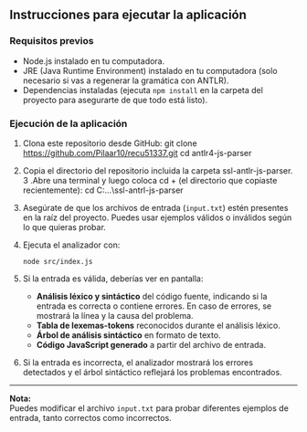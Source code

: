 ## Instrucciones para ejecutar la aplicación

### Requisitos previos

- Node.js instalado en tu computadora.
- JRE (Java Runtime Environment) instalado en tu computadora (solo necesario si vas a regenerar la gramática con ANTLR).
- Dependencias instaladas (ejecuta `npm install` en la carpeta del proyecto para asegurarte de que todo está listo).

### Ejecución de la aplicación

1. Clona este repositorio desde GitHub:
   git clone https://github.com/Pilaar10/recu51337.git
   cd antlr4-js-parser
   
2. Copia el directorio del repositorio incluida la carpeta ssl-antlr-js-parser.
3 .Abre una terminal y luego coloca cd + (el directorio que copiaste recientemente):
cd C:\...\ssl-antrl-js-parser

4. Asegúrate de que los archivos de entrada (`input.txt`) estén presentes en la raíz del proyecto. Puedes usar ejemplos válidos o inválidos según lo que quieras probar.

5. Ejecuta el analizador con:
   ```
   node src/index.js
   ```

6. Si la entrada es válida, deberías ver en pantalla:
   - **Análisis léxico y sintáctico** del código fuente, indicando si la entrada es correcta o contiene errores. En caso de errores, se mostrará la línea y la causa del problema.
   - **Tabla de lexemas-tokens** reconocidos durante el análisis léxico.
   - **Árbol de análisis sintáctico** en formato de texto.
   - **Código JavaScript generado** a partir del archivo de entrada.

7. Si la entrada es incorrecta, el analizador mostrará los errores detectados y el árbol sintáctico reflejará los problemas encontrados.

---

**Nota:**  
Puedes modificar el archivo `input.txt` para probar diferentes ejemplos de entrada, tanto correctos como incorrectos.

